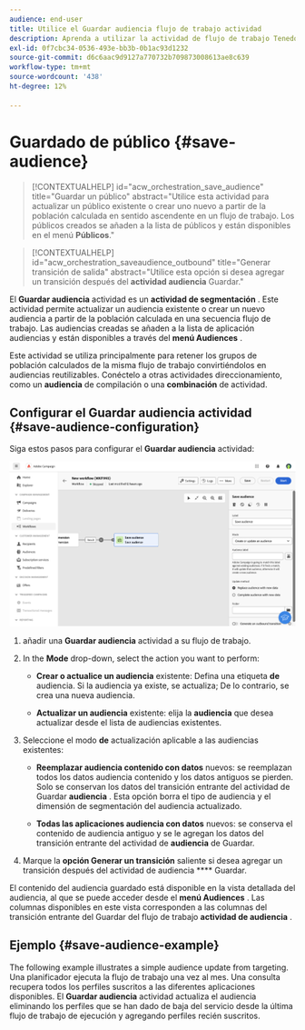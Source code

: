```yaml
---
audience: end-user
title: Utilice el Guardar audiencia flujo de trabajo actividad
description: Aprenda a utilizar la actividad de flujo de trabajo Tenedor
exl-id: 0f7cbc34-0536-493e-bb3b-0b1ac93d1232
source-git-commit: d6c6aac9d9127a770732b709873008613ae8c639
workflow-type: tm+mt
source-wordcount: '438'
ht-degree: 12%

---
```


# Guardado de público {#save-audience}

>[!CONTEXTUALHELP]
>id="acw_orchestration_save_audience"
>title="Guardar un público"
>abstract="Utilice esta actividad para actualizar un público existente o crear uno nuevo a partir de la población calculada en sentido ascendente en un flujo de trabajo. Los públicos creados se añaden a la lista de públicos y están disponibles en el menú **Públicos**."

>[!CONTEXTUALHELP]
>id="acw_orchestration_saveaudience_outbound"
>title="Generar transición de salida"
>abstract="Utilice esta opción si desea agregar un transición después del **actividad audiencia** Guardar."

El **Guardar audiencia** actividad es un **actividad de segmentación** . Este actividad permite actualizar un audiencia existente o crear un nuevo audiencia a partir de la población calculada en una secuencia flujo de trabajo. Las audiencias creadas se añaden a la lista de aplicación audiencias y están disponibles a través del **menú Audiences** .

Este actividad se utiliza principalmente para retener los grupos de población calculados de la misma flujo de trabajo convirtiéndolos en audiencias reutilizables. Conéctelo a otras actividades direccionamiento, como un **audiencia** de compilación o una **combinación** de actividad.

## Configurar el Guardar audiencia actividad {#save-audience-configuration}

Siga estos pasos para configurar el **Guardar audiencia** actividad:

![Descripción: configuración de flujo de trabajo para Guardar audiencia actividad](../assets/workflow-save-audience.png)

1. añadir una **Guardar audiencia** actividad a su flujo de trabajo.

1. In the **Mode** drop-down, select the action you want to perform:

   * **Crear o actualice un audiencia** existente: Defina una etiqueta **de** audiencia. Si la audiencia ya existe, se actualiza; De lo contrario, se crea una nueva audiencia.

   * **Actualizar un audiencia** existente: elija la **audiencia** que desea actualizar desde el lista de audiencias existentes.

1. Seleccione el modo **de** actualización aplicable a las audiencias existentes:

   * **Reemplazar audiencia contenido con datos** nuevos: se reemplazan todos los datos audiencia contenido y los datos antiguos se pierden. Solo se conservan los datos del transición entrante del actividad de Guardar **audiencia** . Esta opción borra el tipo de audiencia y el dimensión de segmentación del audiencia actualizado.

   * **Todas las aplicaciones audiencia con datos** nuevos: se conserva el contenido de audiencia antiguo y se le agregan los datos del transición entrante del actividad de **audiencia** de Guardar.

1. Marque la **opción Generar un transición** saliente si desea agregar un transición después del actividad de audiencia **** Guardar.

El contenido del audiencia guardado está disponible en la vista detallada del audiencia, al que se puede acceder desde el **menú Audiences** . Las columnas disponibles en este vista corresponden a las columnas del transición entrante del Guardar del flujo de trabajo **actividad de audiencia** .

## Ejemplo {#save-audience-example}

The following example illustrates a simple audience update from targeting. Una planificador ejecuta la flujo de trabajo una vez al mes. Una consulta recupera todos los perfiles suscritos a las diferentes aplicaciones disponibles. El **Guardar audiencia** actividad actualiza el audiencia eliminando los perfiles que se han dado de baja del servicio desde la última flujo de trabajo de ejecución y agregando perfiles recién suscritos.